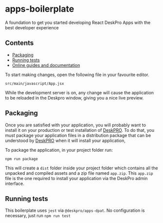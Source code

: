 # apps-boilerplate
A foundation to get you started developing React DeskPro Apps with the best developer experience

## Contents
- [Packaging](#packaging)
- [Running tests](#running-tests)
- [Online guides and documentation](https://deskpro.gitbooks.io/deskpro-apps/)

 
To start making changes, open the following file in  your favourite editor.
 
    src/main/javascript/App.jsx
    
While the development server is on,  any change will cause the application to be reloaded in the Deskpro window, giving 
you a nice live preview.

## Packaging

Once you are satisfied with your application, you will probably want to install it on your production or test installation of [DeskPRO](https://www.deskpro.com).
To do that, you must package your application files in a distribution package that can be understood by [DeskPRO](https://www.deskpro.com) when it will install your application,

To package the application, in your project folder run:    
    
    npm run package

This will create a `dist` folder inside your project folder which contains all the unpacked and compiled assets
and a zip file named `app.zip`. This `app.zip` file is the one required to install your application via the DeskPro admin interface.

## Running tests

This boilerplate uses `jest` via `@deskpro/apps-dpat`. No configuration is necessary, just run `npm run test`

